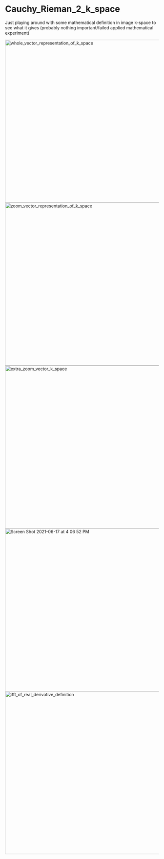 # Cauchy_Rieman_2_k_space
Just playing around with some mathematical definition in image k-space to see what it gives (probably nothing important/failed applied mathematical experiment)

<img width="533" alt="whole_vector_representation_of_k_space" src="https://user-images.githubusercontent.com/34778425/122464724-2b5c4780-cf85-11eb-8126-638a18ddbef3.png">


<img width="533" alt="zoom_vector_representation_of_k_space" src="https://user-images.githubusercontent.com/34778425/122464801-44fd8f00-cf85-11eb-99fc-0d25136fae20.png">


<img width="533" alt="extra_zoom_vector_k_space " src="https://user-images.githubusercontent.com/34778425/122464883-59da2280-cf85-11eb-8b95-e44845a21097.png">


<img width="533" alt="Screen Shot 2021-06-17 at 4 06 52 PM" src="https://user-images.githubusercontent.com/34778425/122465419-13d18e80-cf86-11eb-9b07-397ba3884f09.png">

<img width="533" alt="ifft_of_real_derivative_definition" src="https://user-images.githubusercontent.com/34778425/122465544-38c60180-cf86-11eb-8a85-76c7ebc848d4.png">
